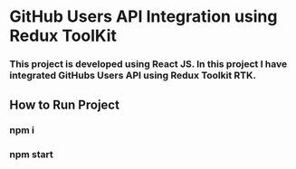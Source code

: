 # GitHub Users API Integration using Redux ToolKit

### This project is developed using React JS. In this project I have integrated GitHubs Users API using Redux Toolkit RTK.

## How to Run Project 

### npm i
### npm start
